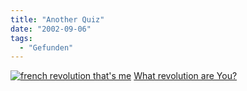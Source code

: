 ```yaml
---
title: "Another Quiz"
date: "2002-09-06"
tags:
  - "Gefunden"
---
```


[![french revolution that's me](images/rev02.jpg "french revolution that's me")](http://www.verfall.net/quizz/revol/index.html)
[What revolution are You?](http://www.verfall.net/quizz/revol/index.html)
